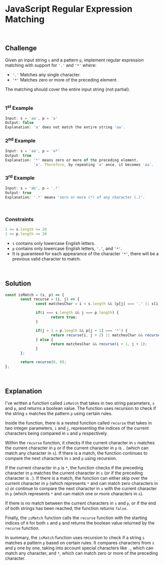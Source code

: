 # JavaScript Regular Expression Matching
<br/>

## Challenge
Given an input string `s` and a pattern `p`, implement regular expression matching with support for `'.'` and `'*'` where:

- `'.'` Matches any single character.
- `'*'` Matches zero or more of the preceding element.

The matching should cover the entire input string (not partial).
<br/>
<br/>

### 1<sup>st</sup> Example

```JavaScript
Input: s = 'aa', p = 'a'
Output: false
Explanation: 'a' does not match the entire string 'aa'.
```

### 2<sup>nd</sup> Example

```JavaScript
Input: s = 'aa', p = 'a*'
Output: true
Explanation: '*' means zero or more of the preceding element,
             'a'. Therefore, by repeating 'a' once, it becomes 'aa'.
```

### 3<sup>rd</sup> Example

```JavaScript
Input: s = 'ab', p = '.*'
Output: true
Explanation: '.*' means 'zero or more (*) of any character (.)'.
```

<br/>

### Constraints

```JavaScript
1 <= s.length <= 20
1 <= p.length <= 20
```

- `s` contains only lowercase English letters.
- `p` contains only lowercase English letters, `'.'`, and `'*'`.
- It is guaranteed for each appearance of the character `'*'`, there will be a previous valid character to match.

<br/>

## Solution

```JavaScript
const isMatch = (s, p) => {
       const recurse = (i, j) => {
              const matchesChar = i < s.length && (p[j] === '.' || s[i] === p[j]);

              if(i === s.length && j === p.length) {
                     return true;
              }

              if(j + 1 < p.length && p[j + 1] === '*') {
                     return recurse(i, j + 2) || matchesChar && recurse(i + 1, j);
              } else {
                     return matchesChar && recurse(i + 1, j + 1);
              }
       };

       return recurse(0, 0);
};
```

<br/>

## Explanation

I've written a function called `isMatch` that takes in two string parameters, `s` and `p`, and returns a boolean value. The function uses recursion to check if the string `s` matches the pattern `p` using certain rules.
<br/>

Inside the function, there is a nested function called `recurse` that takes in two integer parameters, `i` and `j`, representing the indices of the current characters being compared in `s` and `p` respectively.
<br/>

Within the `recurse` function, it checks if the current character in `s` matches the current character in `p` or if the current character in `p` is `.` (which can match any character in `s`). If there is a match, the function continues to compare the next characters in `s` and `p` using recursion.
<br/>

If the current character in `p` is `*`, the function checks if the preceding character in `p` matches the current character in `s` (or if the preceding character is `.`). If there is a match, the function can either skip over the current character in `p` (which represents `*` and can match zero characters in `s`) or continue to compare the next character in `s` with the current character in `p` (which represents `*` and can match one or more characters in `s`).
<br/>

If there is no match between the current characters in `s` and `p`, or if the end of both strings has been reached, the function returns `false`.
<br/>

Finally, the `isMatch` function calls the `recurse` function with the starting indices of `0` for both `s` and `p` and returns the boolean value returned by the `recurse` function.
<br/>

In summary, the `isMatch` function uses recursion to check if a string `s` matches a pattern `p` based on certain rules. It compares characters from `s` and `p` one by one, taking into account special characters like `.`, which can match any character, and `*`, which can match zero or more of the preceding character.
<br/>
<br/>